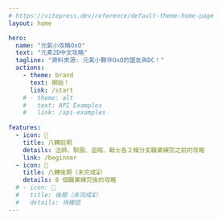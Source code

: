 ```yaml
---
# https://vitepress.dev/reference/default-theme-home-page
layout: home

hero:
  name: "元氣小攻略OxO"
  text: "元素2D中文攻略"
  tagline: "資料來源: 元氣小夥伴OxO的盟友與DC！"
  actions:
    - theme: brand
      text: 開始！
      link: /start
    # - theme: alt
    #   text: API Examples
    #   link: /api-examples
  
features:
  - icon: 🔰
    title: 八轉前期
    details: 法師、馴服、盜賊、戰士各２條分支職業練完之前的攻略
    link: /beginner
  - icon: 👾
    title: 八轉後期（未完成⏳）
    details: 8 個職業練完後的攻略
  # - icon: 🥛
  #   title: 後期（未完成⏳）
  #   details: 待確認
---
```


